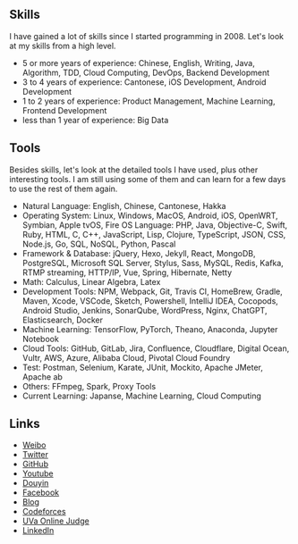 ## Skills

I have gained a lot of skills since I started programming in 2008. Let's look at my skills from a high level. 

* 5 or more years of experience: Chinese, English, Writing, Java, Algorithm, TDD, Cloud Computing, DevOps, Backend Development
* 3 to 4 years of experience: Cantonese, iOS Development, Android Development
* 1 to 2 years of experience: Product Management, Machine Learning, Frontend Development
* less than 1 year of experience: Big Data


## Tools

Besides skills, let's look at the detailed tools I have used, plus other interesting tools. I am still using some of them and can learn for a few days to use the rest of them again.

* Natural Language: English, Chinese, Cantonese, Hakka
* Operating System: Linux, Windows, MacOS, Android, iOS, OpenWRT, Symbian, Apple tvOS, Fire OS
Language: PHP, Java, Objective-C, Swift, Ruby, HTML, C, C++, JavaScript, Lisp, Clojure, TypeScript, JSON, CSS, Node.js, Go, SQL, NoSQL, Python, Pascal
* Framework & Database: jQuery, Hexo, Jekyll, React, MongoDB, PostgreSQL, Microsoft SQL Server, Stylus, Sass, MySQL, Redis, Kafka,  RTMP streaming, HTTP/IP, Vue, Spring, Hibernate, Netty
* Math: Calculus, Linear Algebra, Latex
* Development Tools: NPM, Webpack, Git, Travis CI, HomeBrew, Gradle, Maven, Xcode, VSCode, Sketch, Powershell, IntelliJ IDEA, Cocopods, Android Studio, Jenkins, SonarQube, WordPress, Nginx, ChatGPT, Elasticsearch, Docker
* Machine Learning: TensorFlow, PyTorch, Theano, Anaconda, Jupyter Notebook
* Cloud Tools: GitHub, GitLab, Jira, Confluence, Cloudflare, Digital Ocean, Vultr, AWS, Azure, Alibaba Cloud, Pivotal Cloud Foundry
* Test: Postman, Selenium, Karate, JUnit, Mockito, Apache JMeter, Apache ab
* Others: FFmpeg, Spark, Proxy Tools
* Current Learning: Japanse, Machine Learning, Cloud Computing

## Links

* [Weibo](https://weibo.com/zhiweilee)
* [Twitter](https://twitter.com/lzwjava)
* [GitHub](https://github.com/lzwjava)
* [Youtube](https://www.youtube.com/channel/UC-jqwnFwWOS4ydgTsQR-9ZQ)
* [Douyin](https://v.douyin.com/iKAw9YC)
* [Facebook](https://www.facebook.com/lzwjava)
* [Blog](https://lzwjava.github.io)
* [Codeforces](https://codeforces.com/profile/lzwjava)
* [UVa Online Judge](https://uhunt.onlinejudge.org/id/113519)
* [LinkedIn](https://www.linkedin.com/in/lzwjava)

